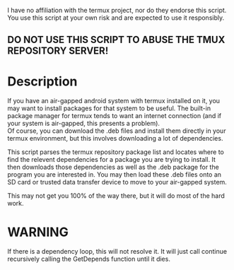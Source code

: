 I have no affiliation with the termux project, nor do they endorse this script.  
You use this script at your own risk and are expected to use it responsibly. 
## DO NOT USE THIS SCRIPT TO ABUSE THE TMUX REPOSITORY SERVER!

# Description
If you have an air-gapped android system with termux installed on it, you may want to install packages for that system to be useful.  The built-in package manager for termux tends to want an internet connection (and if your system is air-gapped, this presents a problem).  
Of course, you can download the .deb files and install them directly in your termux environment, but this involves downloading a lot of dependencies.  

This script parses the termux repository package list and locates where to find the relevent dependencies for a package you are trying to install.  It then downloads those dependencies as well as the .deb package for the program you are interested in.  You may then load these .deb files onto an SD card or trusted data transfer device to move to your air-gapped system.

This may not get you 100% of the way there, but it will do most of the hard work.

# WARNING
If there is a dependency loop, this will not resolve it.  It will just call continue recursively calling the GetDepends function until it dies.
